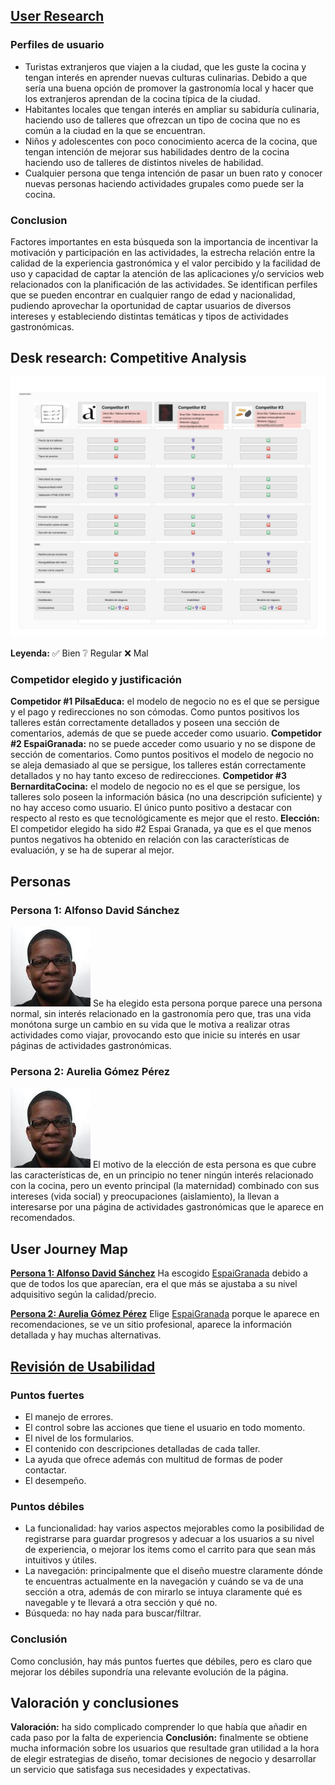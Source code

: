 ## [User Research](User%Research)

### Perfiles de usuario
- Turistas extranjeros que viajen a la ciudad, que les guste la cocina y tengan interés en
aprender nuevas culturas culinarias. Debido a que sería una buena opción de promover la
gastronomía local y hacer que los extranjeros aprendan de la cocina típica de la ciudad.
- Habitantes locales que tengan interés en ampliar su sabiduría culinaria, haciendo uso de
talleres que ofrezcan un tipo de cocina que no es común a la ciudad en la que se encuentran.
- Niños y adolescentes con poco conocimiento acerca de la cocina, que tengan intención de
mejorar sus habilidades dentro de la cocina haciendo uso de talleres de distintos niveles de
habilidad.
- Cualquier persona que tenga intención de pasar un buen rato y conocer nuevas personas
haciendo actividades grupales como puede ser la cocina.

### Conclusion
Factores importantes en esta búsqueda son la importancia de incentivar la motivación y
participación en las actividades, la estrecha relación entre la calidad de la experiencia
gastronómica y el valor percibido y la facilidad de uso y capacidad de captar la atención de
las aplicaciones y/o servicios web relacionados con la planificación de las actividades.
Se identifican perfiles que se pueden encontrar en cualquier rango de edad y nacionalidad,
pudiendo aprovechar la oportunidad de captar usuarios de diversos intereses y estableciendo
distintas temáticas y tipos de actividades gastronómicas.

## Desk research: Competitive Analysis

[![Análisis de la competencia](CompetitiveAnalysis.png)](Competitive%Analysis)

**Leyenda:** ✅ Bien    ❔ Regular      ❌ Mal

### Competidor elegido y justificación
**Competidor #1 PilsaEduca:** el modelo de negocio no es el que se persigue y el pago
y redirecciones no son cómodas. Como puntos positivos los talleres están
correctamente detallados y poseen una sección de comentarios, además de que se
puede acceder como usuario.
**Competidor #2 EspaiGranada:** no se puede acceder como usuario y no se dispone
de sección de comentarios. Como puntos positivos el modelo de negocio no se
aleja demasiado al que se persigue, los talleres están correctamente detallados y no
hay tanto exceso de redirecciones.
**Competidor #3 BernarditaCocina:** el modelo de negocio no es el que se persigue,
los talleres solo poseen la información básica (no una descripción suficiente) y no
hay acceso como usuario. El único punto positivo a destacar con respecto al resto
es que tecnológicamente es mejor que el resto.
**Elección:** El competidor elegido ha sido #2 Espai Granada, ya que es el que menos puntos
negativos ha obtenido en relación con las características de evaluación, y se ha de
superar al mejor.

## Personas

### Persona 1: Alfonso David Sánchez

[![Foto Persona1](Persona1.jpeg)](Persona%1)
Se ha elegido esta persona porque parece una persona normal, sin interés relacionado en
la gastronomía pero que, tras una vida monótona surge un cambio en su vida que le motiva
a realizar otras actividades como viajar, provocando esto que inicie su interés en usar
páginas de actividades gastronómicas.

### Persona 2: Aurelia Gómez Pérez

[![Foto Persona1](Persona1.jpeg)](Persona%2)
El motivo de la elección de esta persona es que cubre las características de, en un
principio no tener ningún interés relacionado con la cocina, pero un evento principal
(la maternidad) combinado con sus intereses (vida social) y preocupaciones
(aislamiento), la llevan a interesarse por una página de actividades gastronómicas
que le aparece en recomendados.

## User Journey Map

[**Persona 1: Alfonso David Sánchez**](Journey%Map%1)
Ha escogido [EspaiGranada](https://www.espaigranada.com/) debido a que de todos los que aparecían, era el que más
se ajustaba a su nivel adquisitivo según la calidad/precio.

[**Persona 2: Aurelia Gómez Pérez**](Journey%Map%2)
Elige [EspaiGranada](https://www.espaigranada.com/) porque le aparece en recomendaciones, se ve un sitio
profesional, aparece la información detallada y hay muchas alternativas.

## [Revisión de Usabilidad](Usability%Review) 

### Puntos fuertes
- El manejo de errores.
- El control sobre las acciones que tiene el usuario en todo momento.
- El nivel de los formularios.
- El contenido con descripciones detalladas de cada taller.
- La ayuda que ofrece además con multitud de formas de poder contactar.
- El desempeño.
### Puntos débiles
- La funcionalidad: hay varios aspectos mejorables como la posibilidad de
registrarse para guardar progresos y adecuar a los usuarios a su nivel de
experiencia, o mejorar los items como el carrito para que sean más intuitivos
y útiles.
- La navegación: principalmente que el diseño muestre claramente dónde te
encuentras actualmente en la navegación y cuándo se va de una sección a
otra, además de con mirarlo se intuya claramente qué es navegable y te
llevará a otra sección y qué no.
- Búsqueda: no hay nada para buscar/filtrar.
### Conclusión
Como conclusión, hay más puntos fuertes que débiles, pero es claro que mejorar
los débiles supondría una relevante evolución de la página.

## Valoración y conclusiones
**Valoración:** ha sido complicado comprender lo que había que añadir en cada paso por la falta de experiencia
**Conclusión:** finalmente se obtiene mucha información sobre los usuarios que resultade gran utilidad a la hora de elegir estrategias de diseño, tomar decisiones de negocio y desarrollar un servicio que satisfaga sus necesidades y expectativas.
